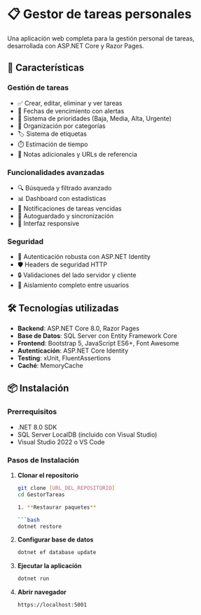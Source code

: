 # 📋 Gestor de tareas personales

Una aplicación web completa para la gestión personal de tareas, desarrollada con ASP.NET Core y Razor Pages.

## 🚀 Características

### Gestión de tareas
- ✅ Crear, editar, eliminar y ver tareas
- 📅 Fechas de vencimiento con alertas
- 🎯 Sistema de prioridades (Baja, Media, Alta, Urgente)
- 📂 Organización por categorías
- 🏷️ Sistema de etiquetas
- ⏱️ Estimación de tiempo
- 📝 Notas adicionales y URLs de referencia

### Funcionalidades avanzadas
- 🔍 Búsqueda y filtrado avanzado
- 📊 Dashboard con estadísticas
- 🔔 Notificaciones de tareas vencidas
- 💾 Autoguardado y sincronización
- 📱 Interfaz responsive

### Seguridad
- 🔐 Autenticación robusta con ASP.NET Identity
- 🛡️ Headers de seguridad HTTP
- 🔒 Validaciones del lado servidor y cliente
- 👤 Aislamiento completo entre usuarios

## 🛠️ Tecnologías utilizadas

- **Backend**: ASP.NET Core 8.0, Razor Pages
- **Base de Datos**: SQL Server con Entity Framework Core
- **Frontend**: Bootstrap 5, JavaScript ES6+, Font Awesome
- **Autenticación**: ASP.NET Core Identity
- **Testing**: xUnit, FluentAssertions
- **Caché**: MemoryCache

## 📦 Instalación

### Prerrequisitos
- .NET 8.0 SDK
- SQL Server LocalDB (incluido con Visual Studio)
- Visual Studio 2022 o VS Code

### Pasos de Instalación

1. **Clonar el repositorio**
   ```bash
   git clone [URL_DEL_REPOSITORIO]
   cd GestorTareas

   1. **Restaurar paquetes**

   ```bash
   dotnet restore
   ```

2. **Configurar base de datos**

   ```bash
   dotnet ef database update
   ```

3. **Ejecutar la aplicación**

   ```bash
   dotnet run
   ```

4. **Abrir navegador**

   ```
   https://localhost:5001
   ```

## 
